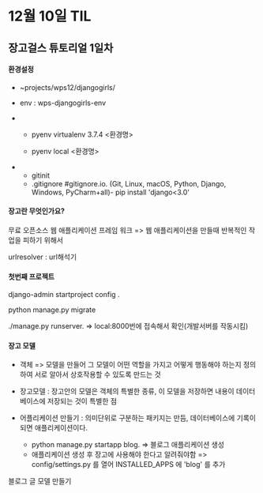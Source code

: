 # 12월 10일 TIL

## 장고걸스 튜토리얼 1일차

#### 환경설정

- ~projects/wps12/djangogirls/

- env : wps-djangogirls-env

- - pyenv virtualenv 3.7.4 <환경명>

  - pyenv local <환경명>

- - gitinit
  - .gitignore      #gitignore.io. (Git, Linux, macOS, Python, Django, Windows, PyCharm+all)- pip install 'django<3.0'



#### 장고란 무엇인가요?

무료 오픈소스 웹 애플리케이션 프레임 워크 => 웹 애플리케이션을 만들때 반복적인 작업을 피하기 위해서

urlresolver : url해석기



#### 첫번째 프로젝트

django-admin startproject config .

python manage.py migrate

./manage.py runserver.   => local:8000번에 접속해서 확인(개발서버를 작동시킴)



#### 장고 모델

- 객체 => 모델을 만들어 그 모델이 어떤 역할을 가지고 어떻게 행동해야 하는지 정의하여 서로 알아서 상호작용할 수 있도록 만드는 것

- 장고모델 : 장고안의 모델은 객체의 특별한 종류, 이 모델을 저장하면 내용이 데이터베이스에 저장되는 것이 특별한 점

- 어플리케이션 만들기 : 의미단위로 구분하는 패키지는 만듬, 데이터베이스에 기록이 되면 애플리케이션이다.

  - python manage.py startapp blog. => 블로그 애플리케이션 생성
  - 애플리케이션 생성 후 장고에 사용해야 한다고 알려줘야함 => config/settings.py 를 열어 INSTALLED_APPS 에 'blog' 를 추가

  

블로그 글 모델 만들기


